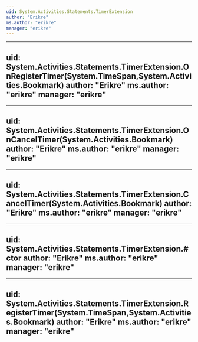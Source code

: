 ```yaml
---
uid: System.Activities.Statements.TimerExtension
author: "Erikre"
ms.author: "erikre"
manager: "erikre"
---
```


---
uid: System.Activities.Statements.TimerExtension.OnRegisterTimer(System.TimeSpan,System.Activities.Bookmark)
author: "Erikre"
ms.author: "erikre"
manager: "erikre"
---

---
uid: System.Activities.Statements.TimerExtension.OnCancelTimer(System.Activities.Bookmark)
author: "Erikre"
ms.author: "erikre"
manager: "erikre"
---

---
uid: System.Activities.Statements.TimerExtension.CancelTimer(System.Activities.Bookmark)
author: "Erikre"
ms.author: "erikre"
manager: "erikre"
---

---
uid: System.Activities.Statements.TimerExtension.#ctor
author: "Erikre"
ms.author: "erikre"
manager: "erikre"
---

---
uid: System.Activities.Statements.TimerExtension.RegisterTimer(System.TimeSpan,System.Activities.Bookmark)
author: "Erikre"
ms.author: "erikre"
manager: "erikre"
---
